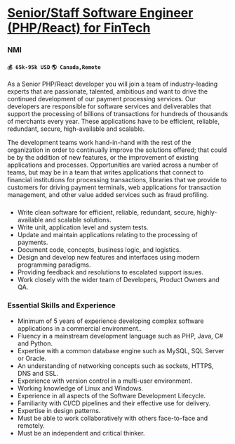 # [Senior/Staff Software Engineer (PHP/React) for FinTech](https://www.remotewlb.com/apply/senior-staff-software-engineer-php-react-for-fintech)  
### NMI  
#### `💰 65k-95k USD` `🌎 Canada,Remote`  

As a Senior PHP/React developer you will join a team of industry-leading experts that are passionate, talented, ambitious and want to drive the continued development of our payment processing services. Our developers are responsible for software services and deliverables that support the processing of billions of transactions for hundreds of thousands of merchants every year. These applications have to be efficient, reliable, redundant, secure, high-available and scalable.

The development teams work hand-in-hand with the rest of the organization in order to continually improve the solutions offered; that could be by the addition of new features, or the improvement of existing applications and processes. Opportunities are varied across a number of teams, but may be in a team that writes applications that connect to financial institutions for processing transactions, libraries that we provide to customers for driving payment terminals, web applications for transaction management, and other value added services such as fraud profiling.

###

  * Write clean software for efficient, reliable, redundant, secure, highly-available and scalable solutions.
  * Write unit, application level and system tests.
  * Update and maintain applications relating to the processing of payments.
  * Document code, concepts, business logic, and logistics.
  * Design and develop new features and interfaces using modern programming paradigms.
  * Providing feedback and resolutions to escalated support issues.
  * Work closely with the wider team of Developers, Product Owners and QA.

### Essential Skills and Experience

  * Minimum of 5 years of experience developing complex software applications in a commercial environment..
  * Fluency in a mainstream development language such as PHP, Java, C# and Python.
  * Expertise with a common database engine such as MySQL, SQL Server or Oracle.
  * An understanding of networking concepts such as sockets, HTTPS, DNS and SSL.
  * Experience with version control in a multi-user environment.
  * Working knowledge of Linux and Windows.
  * Experience in all aspects of the Software Development Lifecycle.
  * Familiarity with CI/CD pipelines and their effective use for delivery.
  * Expertise in design patterns.
  * Must be able to work collaboratively with others face-to-face and remotely.
  * Must be an independent and critical thinker.

